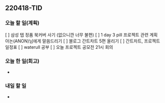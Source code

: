 ## 220418-TID

### 오늘 할 일(계획)

[ ] 삼성 탭 정품 북커버 사기 (없으니깐 너무 불편)
[ ] 1 day 3 pill 프로젝트 관련 계획 아논(ANON)님에게 말씀드리기
[ ] 블로그 간트차트 5편 올리기
[ ] 간트차트, 프로젝트 일정표
[ ] waterull 공부
[ ] 오늘 프로젝트 공모전 21시 회의

### 오늘 한 일(회고)

-

### 내일 할 일

-
